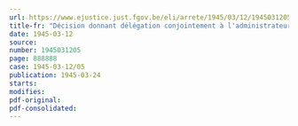 ```yaml
---
url: https://www.ejustice.just.fgov.be/eli/arrete/1945/03/12/1945031205/justel
title-fr: "Décision donnant délégation conjointement à l'administrateur général de l'Office national de Sécurité sociale et au secrétaire général du Ministère du Travail et de la Prévoyance sociale"
date: 1945-03-12
source:
number: 1945031205
page: 888888
case: 1945-03-12/05
publication: 1945-03-24
starts:
modifies:
pdf-original:
pdf-consolidated:
---
```


